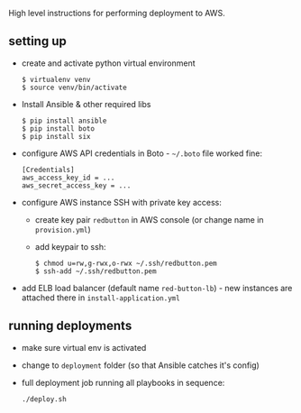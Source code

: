 High level instructions for performing deployment to AWS.

## setting up

* create and activate python virtual environment

  ```
  $ virtualenv venv
  $ source venv/bin/activate
  ```

* Install Ansible & other required libs

  ```
  $ pip install ansible
  $ pip install boto
  $ pip install six
  ```

* configure AWS API credentials in Boto - `~/.boto` file worked fine:

  ```
  [Credentials]
  aws_access_key_id = ...
  aws_secret_access_key = ...
  ```

* configure AWS instance SSH with private key access:
  * create key pair `redbutton` in AWS console (or change name in `provision.yml`)
  * add keypair to ssh:

    ```
    $ chmod u=rw,g-rwx,o-rwx ~/.ssh/redbutton.pem
    $ ssh-add ~/.ssh/redbutton.pem
    ```

* add ELB load balancer (default name `red-button-lb`) - new instances are
  attached there in `install-application.yml`

## running deployments

* make sure virtual env is activated
* change to `deployment` folder (so that Ansible catches it's config)
* full deployment job running all playbooks in sequence:

  ```
  ./deploy.sh
  ```
